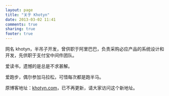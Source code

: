 ```yaml
---
layout: page
title: "关于 Khotyn"
date: 2013-03-02 11:41
comments: true
sharing: true
footer: true
---
```


网名 khotyn，半吊子开发，曾供职于阿里巴巴，负责采购必应产品的系统设计和开发，先供职于支付宝中间件团队。

爱读书，遗憾的是总是不求甚解。

爱跑步，偶尔参加马拉松，可惜每次都是跑半马。

原博客地址：[khotyn.com](http://khotyn.com)，已不再更新，请大家访问这个新地址。

